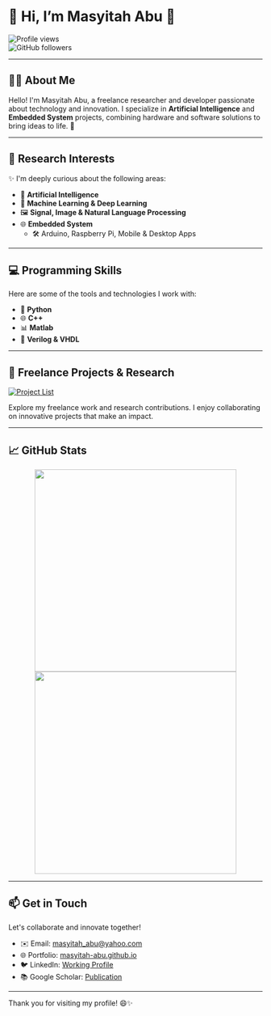 # 🌟 Hi, I’m **Masyitah Abu** 🌟  
![Profile views](https://komarev.com/ghpvc/?username=masyitah-abu&color=blue)  
![GitHub followers](https://img.shields.io/github/followers/masyitah-abu?style=social)  

---

## 🧑‍💻 **About Me**
Hello! I'm Masyitah Abu, a freelance researcher and developer passionate about technology and innovation. I specialize in **Artificial Intelligence** and **Embedded System** projects, combining hardware and software solutions to bring ideas to life. 🚀

---

## 🔬 **Research Interests**
✨ I'm deeply curious about the following areas:  
- 🤖 **Artificial Intelligence**  
- 🧠 **Machine Learning & Deep Learning**  
- 🖼️ **Signal, Image & Natural Language Processing**  
- 🌐 **Embedded System**  
  - 🛠️ Arduino, Raspberry Pi, Mobile & Desktop Apps  

---

## 💻 **Programming Skills**
Here are some of the tools and technologies I work with:  
- 🐍 **Python**  
- 🌐 **C++**  
- 📊 **Matlab**  
- 🔌 **Verilog & VHDL**  

---

## 🚀 **Freelance Projects & Research**
[![Project List](https://img.shields.io/badge/Explore-My%20Portfolio-orange?style=for-the-badge&logo=github)](https://github.com/masyitah-abu/Portfolio)  

Explore my freelance work and research contributions. I enjoy collaborating on innovative projects that make an impact.  

---

## 📈 **GitHub Stats**
<div align="center">
  <img src="https://github-readme-stats.vercel.app/api?username=masyitah-abu&show_icons=true&theme=radical" width="400" />
  <img src="https://github-readme-streak-stats.herokuapp.com?user=masyitah-abu&theme=radical&hide_border=true" width="400" />
</div>

---

## 📫 **Get in Touch**
Let's collaborate and innovate together!  
- ✉️ Email: [masyitah_abu@yahoo.com](mailto:masyitah_abu@yahoo.com)  
- 🌐 Portfolio: [masyitah-abu.github.io](https://github.com/masyitah-abu/Portfolio)  
- 🐦 LinkedIn: [Working Profile](https://my.linkedin.com/in/masyitah-abu-8177b5149)  
- 📚 Google Scholar: [Publication](https://scholar.google.com/citations?user=YOUR-SCHOLAR-ID](https://scholar.google.com/citations?user=IOKYoSMAAAAJ&hl=en))  

---

Thank you for visiting my profile! 😄✨  
